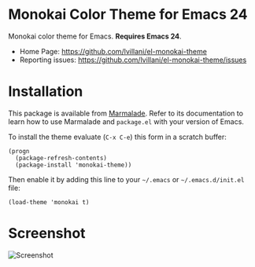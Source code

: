 Monokai Color Theme for Emacs 24
================================

Monokai color theme for Emacs. **Requires Emacs 24**.

 * Home Page: https://github.com/lvillani/el-monokai-theme
 * Reporting issues: https://github.com/lvillani/el-monokai-theme/issues




Installation
============

This package is available from [Marmalade](http://marmalade-repo.org/). Refer
to its documentation to learn how to use Marmalade and `package.el` with your
version of Emacs.

To install the theme evaluate (`C-x C-e`) this form in a scratch buffer:

    (progn
      (package-refresh-contents)
      (package-install 'monokai-theme))

Then enable it by adding this line to your `~/.emacs` or `~/.emacs.d/init.el`
file:

    (load-theme 'monokai t)




Screenshot
==========

![Screenshot](https://raw.github.com/lvillani/el-monokai-theme/master/screenshot/intel_panel.png)
